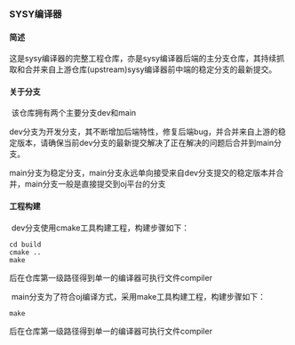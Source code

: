 ### SYSY编译器

#### 简述

​		这是sysy编译器的完整工程仓库，亦是sysy编译器后端的主分支仓库，其持续抓取和合并来自上游仓库(upstream)sysy编译器前中端的稳定分支的最新提交。

#### 关于分支

​		该仓库拥有两个主要分支dev和main

​		dev分支为开发分支，其不断增加后端特性，修复后端bug，并合并来自上游的稳定版本，请确保当前dev分支的最新提交解决了正在解决的问题后合并到main分支。

​		main分支为稳定分支，main分支永远单向接受来自dev分支提交的稳定版本并合并，main分支一般是直接提交到oj平台的分支



#### 工程构建

​		dev分支使用cmake工具构建工程，构建步骤如下：

```
cd build
cmake ..
make
```

后在仓库第一级路径得到单一的编译器可执行文件compiler



​	    main分支为了符合oj编译方式，采用make工具构建工程，构建步骤如下：

```
make
```

后在仓库第一级路径得到单一的编译器可执行文件compiler
